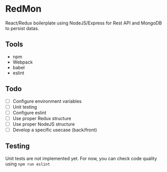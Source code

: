 # RedMon
React/Redux boilerplate using NodeJS/Express for Rest API and MongoDB to persist datas.

## Tools
* npm
* Webpack
* babel
* eslint

## Todo 
- [ ] Configure environment variables
- [ ] Unit testing
- [ ] Configure eslint
- [ ] Use proper Redux structure
- [ ] Use proper NodeJS structure
- [ ] Develop a specific usecase (back/front)

## Testing
Unit tests are not implemented yet.
For now, you can check code quality using 
`npm run eslint`
